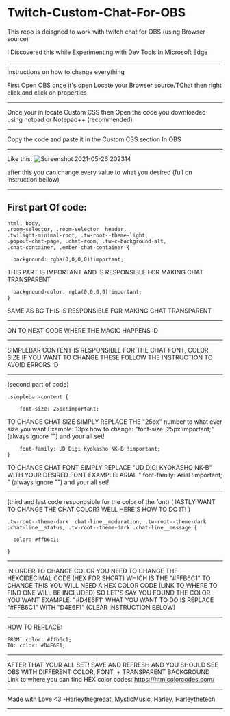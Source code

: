 # Twitch-Custom-Chat-For-OBS
This repo is deisgned to work with twitch chat for OBS (using Browser source)

I Discovered this while Experimenting with Dev Tools In Microsoft Edge 

--------------------------------------------------------------------------
Instructions on how to change everything 

First Open OBS once it's open Locate your Browser source/TChat then right click and click on properties

--------------------------------------------------------------------------
Once your in locate Custom CSS then Open the code you downloaded using notpad or Notepad++ (recommended)

--------------------------------------------------------------------------
Copy the code and paste it in the Custom CSS section In OBS

--------------------------------------------------------------------------
Like this:
![Screenshot 2021-05-26 202314](https://user-images.githubusercontent.com/51787264/119659939-42fe4f80-be61-11eb-8405-030490ee932c.png)

after this you can change every value to what you desired (full on instruction bellow)

--------------------------------------------------------------------------
First part Of code:
--------------------------------------------------------------------------
    html, body,
    .room-selector, .room-selector__header,
    .twilight-minimal-root, .tw-root--theme-light,
    .popout-chat-page, .chat-room, .tw-c-background-alt,
    .chat-container, .ember-chat-container {
    
      background: rgba(0,0,0,0)!important; 
THIS PART IS IMPORTANT AND IS RESPONSIBLE FOR MAKING CHAT TRANSPARENT
    
      background-color: rgba(0,0,0,0)!important;  
    }
SAME AS BG THIS IS RESPONSIBLE FOR MAKING CHAT TRANSPARENT
    

--------------------------------------------------------------------------
ON TO NEXT CODE WHERE THE MAGIC HAPPENS :D

--------------------------------------------------------------------------
SIMPLEBAR CONTENT IS RESPONSIBLE FOR THE CHAT FONT, COLOR, SIZE IF YOU WANT TO CHANGE THESE FOLLOW THE INSTRUCTION TO AVOID ERRORS :D

--------------------------------------------------------------------------
(second part of code)
 
    .simplebar-content {
    
        font-size: 25px!important;  

TO CHANGE CHAT SIZE SIMPLY REPLACE THE "25px" number to what ever size you want Example: 13px
how to change: "font-size: 25px!important;" (always ignore "") and your all set! 
    
        font-family: UD Digi Kyokasho NK-B !important; 
    }

TO CHANGE CHAT FONT SIMPLY REPLACE "UD DIGI KYOKASHO NK-B" WITH YOUR DESIRED FONT
EXAMPLE: ARIAL " font-family: Arial !important; " (always ignore "") and your all set! 


--------------------------------------------------------------------------
(third and last code responbsible for the color of the font) ( lASTLY WANT TO CHANGE THE CHAT COLOR? WELL HERE'S HOW TO DO IT! )

    .tw-root--theme-dark .chat-line__moderation, .tw-root--theme-dark .chat-line__status, .tw-root--theme-dark .chat-line__message {

      color: #ffb6c1; 

    }
--------------------------------------------------------------------------
IN ORDER TO CHANGE COLOR YOU NEED TO CHANGE THE HEXCIDECIMAL CODE (HEX FOR SHORT) WHICH IS THE "#FFB6C1" TO CHANGE THIS
 YOU WILL NEED A HEX COLOR CODE (LINK TO WHERE TO FIND ONE WILL BE INCLUDED) SO LET'S SAY YOU FOUND THE COLOR YOU WANT EXAMPLE:  "#D4E6F1"
WHAT YOU WANT TO DO IS REPLACE "#FFB6C1" WITH "D4E6F1" (CLEAR INSTRUCTION BELOW)

-------------------------------------------------------------------------- 
HOW TO REPLACE:
 
    FROM: color: #ffb6c1;
    TO: color: #D4E6F1; 

--------------------------------------------------------------------------
AFTER THAT YOUR ALL SET! SAVE AND REFRESH AND YOU SHOULD 
SEE OBS WITH DIFFERENT COLOR, FONT, + TRANSPARENT BACKGROUND
Link to where you can find HEX color codes: https://htmlcolorcodes.com/

--------------------------------------------------------------------------
Made with Love <3
-Harleythegreaat, MysticMusic, Harley, Harleythetech 

--------------------------------------------------------------------------
